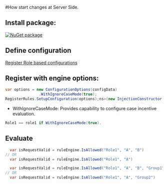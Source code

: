 #How start changes at Server Side.

## Install package: 
[![NuGet package](https://img.shields.io/nuget/v/ServerRoleAuth.svg)](https://www.nuget.org/packages/ServerRoleAuth/)

## Define configuration
[Register Role based configurations](https://github.com/ankitvarmait/ServerRoleAuth/blob/master/Docs/ConfigureJson.md)

## Register with engine options:

 ```cs
 var options = new ConfigurationOptions(configData)
                .WithIgnoreCaseMode(true);
 RegisterRules.SetupConfiguration(options);ns>(new InjectionConstructor(options));
 ```
 * WithIgnoreCaseMode: Provides capability to configure case incentive evaluation.
 ```cs
 Role1 == role1 if WithIgnoreCaseMode(true).
 ```
 
## Evaluate

  ```cs
	var isRequestValid = ruleEngine.IsAllowed("Role1", "A", "B")
  // OR
	var isRequestValid = ruleEngine.IsAllowed("Role1", "A")
  ```

  ```cs
	var isRequestValid = ruleEngine.IsAllowed("Role1", "A", "B", "Group1")
  // OR
	var isRequestValid = ruleEngine.IsAllowed("Role1", "A", "Group2")
  ```
